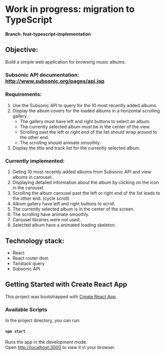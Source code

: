 # Work in progress: migration to TypeScript
#### Branch: feat-typescript-implementation
## Objective:
Build a simple web application for browsing music albums.

### Subsonic API documentation: http://www.subsonic.org/pages/api.jsp

### Requirements:
1. Use the Subsonic API to query for the 10 most recently added albums.
2. Display the album covers for the loaded albums in a horizontal scrolling gallery.
    - The gallery must have left and right buttons to select an album.
    - The currently selected album must be in the center of the view.
    - Scrolling past the left or right end of the list should wrap around to the other end.
    - The scrolling should animate smoothly.
3. Display the title and track list for the currently selected album.

### Currently implemented:
1. Geting 10 most recently added albums from Subsonic API and view albums in carousel.
2. Displaying detailed information about the album by clicking on the icon in the carousel.
3. Scrolling the album carousel past the left or right end of the list leads to the other end. (cycle scroll)
4. Album gallery have left and right buttons to scroll.
5. The currently selected album is in the center of the screen.
6. The scrolling have animate smoothly.
7. Carousel libraries were not used.
7. Selected album have a animated loading skeleton.

## Technology stack:
- React
- React router dom
- Tanstack query
- Subsonic API

## Getting Started with Create React App

This project was bootstrapped with [Create React App](https://github.com/facebook/create-react-app).

### Available Scripts

In the project directory, you can run:

#### `npm start`

Runs the app in the development mode.\
Open [http://localhost:3000](http://localhost:3000) to view it in your browser.


